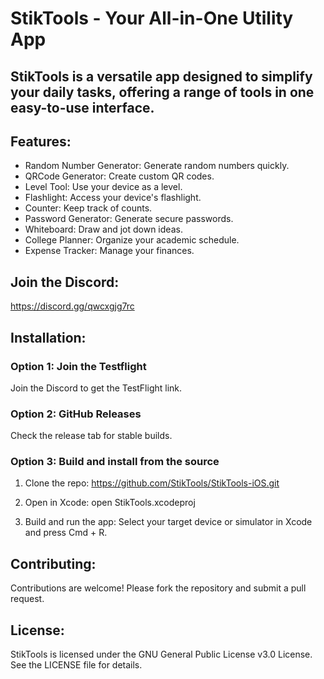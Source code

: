 # StikTools - Your All-in-One Utility App

## StikTools is a versatile app designed to simplify your daily tasks, offering a range of tools in one easy-to-use interface.

## Features:
- Random Number Generator: Generate random numbers quickly.
- QRCode Generator: Create custom QR codes.
- Level Tool: Use your device as a level.
- Flashlight: Access your device's flashlight.
- Counter: Keep track of counts.
- Password Generator: Generate secure passwords.
- Whiteboard: Draw and jot down ideas.
- College Planner: Organize your academic schedule.
- Expense Tracker: Manage your finances.

## Join the Discord:
https://discord.gg/qwcxgjg7rc

## Installation:
### Option 1: Join the Testflight
   Join the Discord to get the TestFlight link.
   
### Option 2: GitHub Releases
   Check the release tab for stable builds.

### Option 3: Build and install from the source
1. Clone the repo:
   https://github.com/StikTools/StikTools-iOS.git

3. Open in Xcode:
   open StikTools.xcodeproj

4. Build and run the app:
   Select your target device or simulator in Xcode and press Cmd + R.

## Contributing:
Contributions are welcome! Please fork the repository and submit a pull request.

## License:
StikTools is licensed under the GNU General Public License v3.0 License. See the LICENSE file for details.

